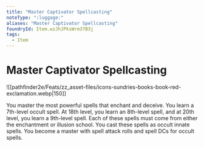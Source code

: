 ```yaml
---
title: "Master Captivator Spellcasting"
noteType: ":luggage:"
aliases: "Master Captivator Spellcasting"
foundryId: Item.wzJhJPksWrm37B3j
tags:
  - Item
---
```


# Master Captivator Spellcasting
![[pathfinder2e/Feats/zz_asset-files/icons-sundries-books-book-red-exclamation.webp|150]]

You master the most powerful spells that enchant and deceive. You learn a 7th-level occult spell. At 18th level, you learn an 8th-level spell, and at 20th level, you learn a 9th-level spell. Each of these spells must come from either the enchantment or illusion school. You cast these spells as occult innate spells. You become a master with spell attack rolls and spell DCs for occult spells.
